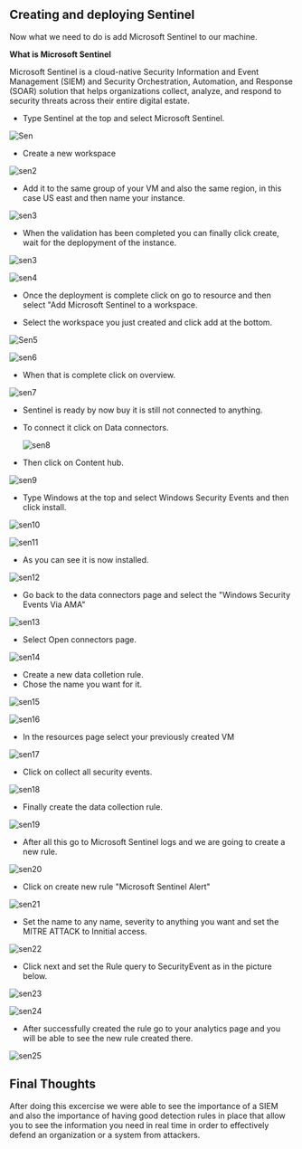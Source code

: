 ## Creating and deploying Sentinel

Now what we need to do is add Microsoft Sentinel to our machine.

**What is Microsoft Sentinel**

Microsoft Sentinel is a cloud-native Security Information and Event Management (SIEM) and Security Orchestration, Automation, and Response (SOAR) solution that helps organizations collect, analyze, and respond to security threats across their entire digital estate.

- Type Sentinel at the top and select Microsoft Sentinel.

![Sen](https://imgur.com/zwWsj1U.png)

- Create a new workspace

![sen2](https://imgur.com/U4I3GWR.png)

- Add it to the same group of your VM and also the same region, in this case US east and then name your instance.

![sen3](https://imgur.com/7MVpfFk.png)

- When the validation has been completed you can finally click create, wait for the deplopyment of the instance.

![sen3](https://imgur.com/cIGYNeG.png)

![sen4](https://imgur.com/PT5vtqx.png)

- Once the deployment is complete click on go to resource and then select "Add Microsoft Sentinel to a workspace.

- Select the workspace you just created and click add at the bottom.

![Sen5](https://imgur.com/FCxEGWe.png)

![sen6](https://imgur.com/BdRy2Rj.png)

- When that is complete click on overview.

![sen7](https://imgur.com/7lm0KRT.png)

- Sentinel is ready by now buy it is still not connected to anything.

- To connect it click on Data connectors.

  ![sen8](https://imgur.com/du50hea.png)

- Then click on Content hub.

![sen9](https://imgur.com/EfVlRlA.png)

- Type Windows at the top and select Windows Security Events and then click install.

![sen10](https://imgur.com/WhZjJXU.png)

![sen11](https://imgur.com/cys92dL.png)

- As you can see it is now installed.

![sen12](https://imgur.com/GDFf53O.png)

- Go back to the data connectors page and select the "Windows Security Events Via AMA"

![sen13](https://imgur.com/3YOCf42.png)

- Select Open connectors page.

![sen14](https://imgur.com/KgOmKEK.png)

- Create a new data colletion rule.
- Chose the name you want for it.

![sen15](https://imgur.com/psHfniD.png)

![sen16](https://imgur.com/rB5X00K.png)

- In the resources page select your previously created VM

![sen17](https://imgur.com/FvAXxcQ.png)

- Click on collect all security events.

![sen18](https://imgur.com/P26jgZZ.png)

- Finally create the data collection rule.

![sen19](https://imgur.com/QVp7EKu.png)

- After all this go to Microsoft Sentinel logs and we are going to create a new rule.

![sen20](https://imgur.com/6EC87Au.png)

- Click on create new rule "Microsoft Sentinel Alert"

![sen21](https://imgur.com/GX01iJf.png)

- Set the name to any name, severity to anything you want and set the MITRE ATTACK to Innitial access.

![sen22](https://imgur.com/JVEXDGg.png)

- Click next and set the Rule query to SecurityEvent as in the picture below.

![sen23](https://imgur.com/E4zc33U.png)

![sen24](https://imgur.com/g8ZGtIV.png)

- After successfully created the rule go to your analytics page and you will be able to see the new rule created there.

![sen25](https://imgur.com/NNblLw0.png)

## Final Thoughts

After doing this excercise we were able to see the importance of a SIEM and also the importance of having good detection rules in place that allow you to see the information you need in real time in order to effectively defend an organization or a system from attackers.
